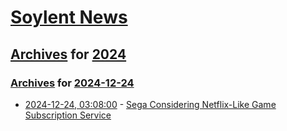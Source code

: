 # [Soylent News](../../../README.md)

## [Archives](../../index.md) for [2024](../index.md)

### [Archives](../../index.md) for [2024-12-24](index.md)

* [2024-12-24, 03:08:00](https://soylentnews.org/article.pl?sid=24/12/23/0030210&from=rss) - [Sega Considering Netflix-Like Game Subscription Service](https://soylentnews.org/article.pl?sid=24/12/23/0030210&from=rss)
